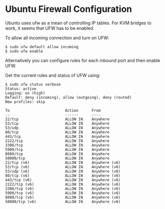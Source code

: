 # Ubuntu Firewall Configuration

Ubuntu uses ufw as a mean of controlling IP tables. For KVM bridges to work, it seems that UFW has to be enabled.

To allow all incoming connection and turn on UFW:

```
$ sudo ufw default allow incoming
$ sudo ufw enable
```

Alternatively you can configure rules for each inbound port and then enable UFW.

Get the current rules and status of UFW using:

```
$ sudo ufw status verbose
Status: active
Logging: on (high)
Default: deny (incoming), allow (outgoing), deny (routed)
New profiles: skip

To                         Action      From
--                         ------      ----
22/tcp                     ALLOW IN    Anywhere                  
53/tcp                     ALLOW IN    Anywhere                  
53/udp                     ALLOW IN    Anywhere                  
80/tcp                     ALLOW IN    Anywhere                  
443/tcp                    ALLOW IN    Anywhere                  
2222/tcp                   ALLOW IN    Anywhere                  
3306/tcp                   ALLOW IN    Anywhere                  
5900/tcp                   ALLOW IN    Anywhere                  
8080/tcp                   ALLOW IN    Anywhere                  
50000/tcp                  ALLOW IN    Anywhere                  
22/tcp (v6)                ALLOW IN    Anywhere (v6)             
53/tcp (v6)                ALLOW IN    Anywhere (v6)             
53/udp (v6)                ALLOW IN    Anywhere (v6)             
80/tcp (v6)                ALLOW IN    Anywhere (v6)             
443/tcp (v6)               ALLOW IN    Anywhere (v6)             
2222/tcp (v6)              ALLOW IN    Anywhere (v6)             
3306/tcp (v6)              ALLOW IN    Anywhere (v6)             
5900/tcp (v6)              ALLOW IN    Anywhere (v6)             
8080/tcp (v6)              ALLOW IN    Anywhere (v6)             
50000/tcp (v6)             ALLOW IN    Anywhere (v6) 
```